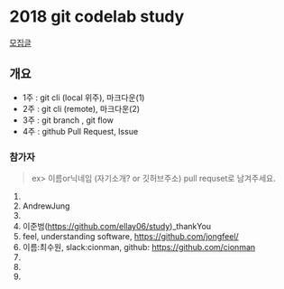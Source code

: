 # 2018 git codelab study

[모집글](./wanted.md)

## 개요

- 1주 : git cli (local 위주), 마크다운(1)
- 2주 : git cli (remote), 마크다운(2)
- 3주 : git branch , git flow
- 4주 : github Pull Request, Issue

### 참가자
> ex> 이름or닉네임 (자기소개? or 깃허브주소) pull requset로 남겨주세요.

1.
2. AndrewJung
3.
4. 이준범(https://github.com/ellay06/study)_thankYou
5. feel, understanding software, https://github.com/jongfeel/
6. 이름:최수원, slack:cionman, github: https://github.com/cionman
7.
8.
9.
